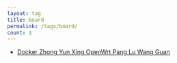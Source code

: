 ```yaml
---
layout: tag
title: board
permalink: /tags/board/
count: 1
---
```


- [Docker Zhong Yun Xing  OpenWrt Pang Lu Wang Guan ](/board/pi/posts/docker_openwrt/)
